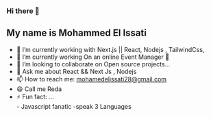 ### Hi there 👋



## My name is  Mohammed El Issati  

- 🔭 I’m currently working with  Next.js || React, Nodejs , TailwindCss, 
- 🌱 I’m currently working On an online Event Manager 🎇 
- 👯 I’m looking to collaborate on  Open source projects...
- 💬 Ask me about React && Next Js , Nodejs  
- 📫 How to reach me: mohamedelissati28@gmail.com 
- 😄 Call me Reda 
- ⚡ Fun fact: ...  
       - Javascript fanatic
        -speak 3 Languages
      
       

